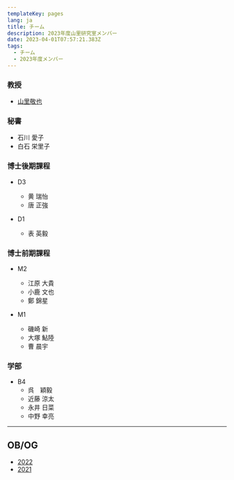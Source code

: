 ```yaml
---
templateKey: pages
lang: ja
title: チーム
description: 2023年度山里研究室メンバー
date: 2023-04-01T07:57:21.383Z
tags:
  - チーム
  - 2023年度メンバー
---
```


### 教授

- [山里敬也](/en/team/Takaya-Yamazato/)

### 秘書

- 石川 愛子
- 白石 栄里子

### 博士後期課程

- D3

  - 黄 瑞怡
  - 唐 正強

- D1
  - 表 英毅

### 博士前期課程

- M2

  - 江原 大貴
  - 小鹿 文也
  - 鄭 錦星

- M1
  - 磯崎 新
  - 大塚 鮎陸
  - 曹 晨宇

### 学部

- B4
  - 呉　穎毅
  - 近藤 涼太
  - 永井 日菜
  - 中野 幸亮

<hr />

## OB/OG

- [2022](/team/2022/)
- [2021](/team/2021/)
